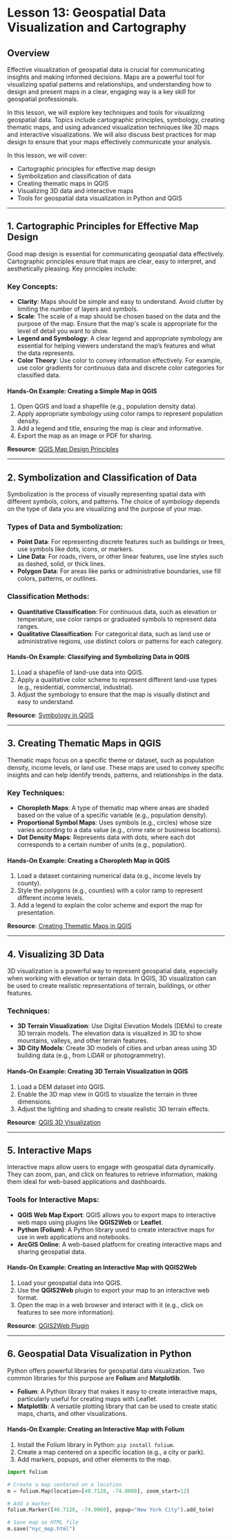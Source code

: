 # Lesson 13: Geospatial Data Visualization and Cartography

## Overview

Effective visualization of geospatial data is crucial for communicating insights and making informed decisions. Maps are a powerful tool for visualizing spatial patterns and relationships, and understanding how to design and present maps in a clear, engaging way is a key skill for geospatial professionals.

In this lesson, we will explore key techniques and tools for visualizing geospatial data. Topics include cartographic principles, symbology, creating thematic maps, and using advanced visualization techniques like 3D maps and interactive visualizations. We will also discuss best practices for map design to ensure that your maps effectively communicate your analysis.

In this lesson, we will cover:
- Cartographic principles for effective map design
- Symbolization and classification of data
- Creating thematic maps in QGIS
- Visualizing 3D data and interactive maps
- Tools for geospatial data visualization in Python and QGIS

---

## 1. Cartographic Principles for Effective Map Design

Good map design is essential for communicating geospatial data effectively. Cartographic principles ensure that maps are clear, easy to interpret, and aesthetically pleasing. Key principles include:

### Key Concepts:
- **Clarity**: Maps should be simple and easy to understand. Avoid clutter by limiting the number of layers and symbols.
- **Scale**: The scale of a map should be chosen based on the data and the purpose of the map. Ensure that the map's scale is appropriate for the level of detail you want to show.
- **Legend and Symbology**: A clear legend and appropriate symbology are essential for helping viewers understand the map’s features and what the data represents.
- **Color Theory**: Use color to convey information effectively. For example, use color gradients for continuous data and discrete color categories for classified data.

#### Hands-On Example: Creating a Simple Map in QGIS
1. Open QGIS and load a shapefile (e.g., population density data).
2. Apply appropriate symbology using color ramps to represent population density.
3. Add a legend and title, ensuring the map is clear and informative.
4. Export the map as an image or PDF for sharing.

**Resource**: [QGIS Map Design Principles](https://docs.qgis.org/latest/en/docs/user_manual/)

---

## 2. Symbolization and Classification of Data

Symbolization is the process of visually representing spatial data with different symbols, colors, and patterns. The choice of symbology depends on the type of data you are visualizing and the purpose of your map.

### Types of Data and Symbolization:
- **Point Data**: For representing discrete features such as buildings or trees, use symbols like dots, icons, or markers.
- **Line Data**: For roads, rivers, or other linear features, use line styles such as dashed, solid, or thick lines.
- **Polygon Data**: For areas like parks or administrative boundaries, use fill colors, patterns, or outlines.

### Classification Methods:
- **Quantitative Classification**: For continuous data, such as elevation or temperature, use color ramps or graduated symbols to represent data ranges.
- **Qualitative Classification**: For categorical data, such as land use or administrative regions, use distinct colors or patterns for each category.

#### Hands-On Example: Classifying and Symbolizing Data in QGIS
1. Load a shapefile of land-use data into QGIS.
2. Apply a qualitative color scheme to represent different land-use types (e.g., residential, commercial, industrial).
3. Adjust the symbology to ensure that the map is visually distinct and easy to understand.

**Resource**: [Symbology in QGIS](https://docs.qgis.org/latest/en/docs/user_manual/working_with_vector/symbology.html)

---

## 3. Creating Thematic Maps in QGIS

Thematic maps focus on a specific theme or dataset, such as population density, income levels, or land use. These maps are used to convey specific insights and can help identify trends, patterns, and relationships in the data.

### Key Techniques:
- **Choropleth Maps**: A type of thematic map where areas are shaded based on the value of a specific variable (e.g., population density).
- **Proportional Symbol Maps**: Uses symbols (e.g., circles) whose size varies according to a data value (e.g., crime rate or business locations).
- **Dot Density Maps**: Represents data with dots, where each dot corresponds to a certain number of units (e.g., population).

#### Hands-On Example: Creating a Choropleth Map in QGIS
1. Load a dataset containing numerical data (e.g., income levels by county).
2. Style the polygons (e.g., counties) with a color ramp to represent different income levels.
3. Add a legend to explain the color scheme and export the map for presentation.

**Resource**: [Creating Thematic Maps in QGIS](https://docs.qgis.org/latest/en/docs/user_manual/working_with_vector/thematic_maps.html)

---

## 4. Visualizing 3D Data

3D visualization is a powerful way to represent geospatial data, especially when working with elevation or terrain data. In QGIS, 3D visualization can be used to create realistic representations of terrain, buildings, or other features.

### Techniques:
- **3D Terrain Visualization**: Use Digital Elevation Models (DEMs) to create 3D terrain models. The elevation data is visualized in 3D to show mountains, valleys, and other terrain features.
- **3D City Models**: Create 3D models of cities and urban areas using 3D building data (e.g., from LiDAR or photogrammetry).

#### Hands-On Example: Creating 3D Terrain Visualization in QGIS
1. Load a DEM dataset into QGIS.
2. Enable the 3D map view in QGIS to visualize the terrain in three dimensions.
3. Adjust the lighting and shading to create realistic 3D terrain effects.

**Resource**: [QGIS 3D Visualization](https://docs.qgis.org/latest/en/docs/user_manual/3d.html)

---

## 5. Interactive Maps

Interactive maps allow users to engage with geospatial data dynamically. They can zoom, pan, and click on features to retrieve information, making them ideal for web-based applications and dashboards.

### Tools for Interactive Maps:
- **QGIS Web Map Export**: QGIS allows you to export maps to interactive web maps using plugins like **QGIS2Web** or **Leaflet**.
- **Python (Folium)**: A Python library used to create interactive maps for use in web applications and notebooks.
- **ArcGIS Online**: A web-based platform for creating interactive maps and sharing geospatial data.

#### Hands-On Example: Creating an Interactive Map with QGIS2Web
1. Load your geospatial data into QGIS.
2. Use the **QGIS2Web** plugin to export your map to an interactive web format.
3. Open the map in a web browser and interact with it (e.g., click on features to see more information).

**Resource**: [QGIS2Web Plugin](https://plugins.qgis.org/plugins/qgis2web/)

---

## 6. Geospatial Data Visualization in Python

Python offers powerful libraries for geospatial data visualization. Two common libraries for this purpose are **Folium** and **Matplotlib**.

- **Folium**: A Python library that makes it easy to create interactive maps, particularly useful for creating maps with Leaflet.
- **Matplotlib**: A versatile plotting library that can be used to create static maps, charts, and other visualizations.

#### Hands-On Example: Creating an Interactive Map with Folium
1. Install the Folium library in Python: `pip install folium`.
2. Create a map centered on a specific location (e.g., a city or park).
3. Add markers, popups, and other elements to the map.

```python
import folium

# Create a map centered on a location
m = folium.Map(location=[40.7128, -74.0060], zoom_start=12)

# Add a marker
folium.Marker([40.7128, -74.0060], popup="New York City").add_to(m)

# Save map as HTML file
m.save("nyc_map.html")
